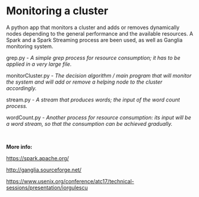 # Monitoring a cluster
A python app that monitors a cluster and adds or removes dynamically nodes depending to the general performance and the available resources.
A Spark and a Spark Streaming process are been used, as well as Ganglia monitoring system.

grep.py - <i>A simple grep process for resource consumption; it has to be applied in a very large file.</i>

monitorCluster.py - <i>The decision algorithm / main program that will monitor the system and will add or remove a helping node to the cluster accordingly.</i>

stream.py - <i>A stream that produces words; the input of the word count process.</i>

wordCount.py - <i>Another process for resource consumption: its input will be a word stream, so that the consumption can be achieved gradually.</i>

<br>

<b>More info:</b>


https://spark.apache.org/

http://ganglia.sourceforge.net/

https://www.usenix.org/conference/atc17/technical-sessions/presentation/iorgulescu
